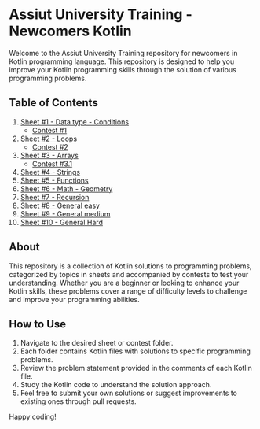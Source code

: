# Assiut University Training - Newcomers Kotlin

Welcome to the Assiut University Training repository for newcomers in Kotlin programming language. This repository is designed to help you improve your Kotlin programming skills through the solution of various programming problems.

## Table of Contents

1. [Sheet #1 - Data type - Conditions](1-Sheet1_Datatype-Conditions/)
   - [Contest #1](2-Contest1/)
2. [Sheet #2 - Loops](3-Sheet2-Loops/)
   - [Contest #2](4-Contest2/)
3. [Sheet #3 - Arrays](5-Sheet3-Arrays/)
   - [Contest #3.1](6-Contest%20#3.1/)
4. [Sheet #4 - Strings](7-Sheet%20#4%20(Strings)/)
5. [Sheet #5 - Functions](8-Sheet%20#5%20(Functions)/)
6. [Sheet #6 - Math - Geometry](9-Sheet%20#6%20(Math%20-%20Geometry)/)
7. [Sheet #7 - Recursion](10-Sheet%20#7%20(Recursion)/)
8. [Sheet #8 - General easy](11-Sheet%20#8%20(General%20easy)/)
9. [Sheet #9 - General medium](12-Sheet%20#9%20(General%20medium)/)
10. [Sheet #10 - General Hard](13-Sheet%20#10%20(General%20Hard)/)

## About
This repository is a collection of Kotlin solutions to programming problems, categorized by topics in sheets and accompanied by contests to test your understanding. Whether you are a beginner or looking to enhance your Kotlin skills, these problems cover a range of difficulty levels to challenge and improve your programming abilities.

## How to Use
1. Navigate to the desired sheet or contest folder.
2. Each folder contains Kotlin files with solutions to specific programming problems.
3. Review the problem statement provided in the comments of each Kotlin file.
4. Study the Kotlin code to understand the solution approach.
5. Feel free to submit your own solutions or suggest improvements to existing ones through pull requests.

Happy coding!

